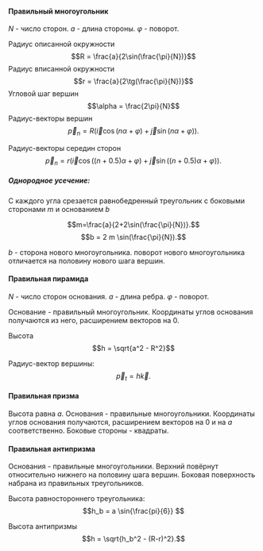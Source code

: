 #### Правильный многоугольник ####
$N$ - число сторон.
$a$ - длина стороны.
$\varphi$ - поворот.
 
Радиус описанной окружности
$$R = \frac{a}{2\sin(\frac{\pi}{N})}$$
Радиус вписанной окружности
$$r = \frac{a}{2\tg(\frac{\pi}{N})}$$
Угловой шаг вершин
$$\alpha = \frac{2\pi}{N}$$
Радиус-векторы вершин
$$\vec{p}_n = R(\vec{i}\cos(n\alpha + \varphi) + \vec{j}\sin(n \alpha + \varphi)).$$

Радиус-векторы середин сторон
$$\vec{p}_n = r(\vec{i}\cos((n+0.5)\alpha + \varphi) + \vec{j}\sin((n+0.5) \alpha + \varphi)).$$

##### Однородное усечение: #####
С каждого угла срезается равнобедренный треугольник с боковыми сторонами $m$ и основанием $b$

$$m=\frac{a}{2+2\sin(\frac{\pi}{N})}.$$
$$b = 2 m \sin(\frac{\pi}{N}).$$

$b$ - сторона нового многоугольника.
поворот нового многоугольника отличается на половину нового шага вершин.


#### Правильная пирамида ####
$N$ - число сторон основания.
$a$ - длина ребра.
$\varphi$ - поворот.

Основание - правильный многоугольник. Координаты углов основания получаются из него, расширением векторов на 0.

Высота
$$h = \sqrt{a^2 - R^2}$$

Радиус-вектор вершины:
$$\vec{p}_t = h \vec{k}.$$

#### Правильная призма ####
Высота равна $a$.
Основания - правильные многоугольники. Координаты углов основания получаются, расширением векторов на 0 и на $a$ соответственно.
Боковые стороны - квадраты.

#### Правильная антипризма ####
Основания - правильные многоугольники. Верхний повёрнут относительно нижнего на половину шага вершин.
Боковая поверхность набрана из правильных треугольников.

Высота равностороннего треугольника:
$$h_b = a \sin{\frac{pi}{6}} $$

Высота антипризмы
$$h = \sqrt{h_b^2 - (R-r)^2}.$$

